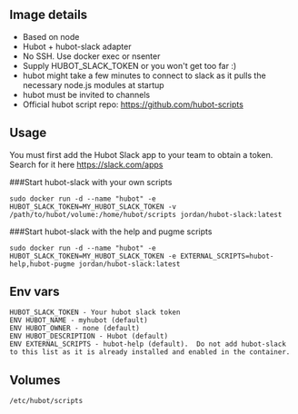 ## Image details

* Based on node
* Hubot + hubot-slack adapter
* No SSH. Use docker exec or nsenter
* Supply HUBOT_SLACK_TOKEN or you won't get too far :)
* hubot might take a few minutes to connect to slack as it pulls the necessary node.js modules at startup
* hubot must be invited to channels
* Official hubot script repo: https://github.com/hubot-scripts


## Usage
You must first add the Hubot Slack app to your team to obtain a token. Search for it here https://slack.com/apps

###Start hubot-slack with your own scripts
```
sudo docker run -d --name "hubot" -e HUBOT_SLACK_TOKEN=MY_HUBOT_SLACK_TOKEN -v /path/to/hubot/volume:/home/hubot/scripts jordan/hubot-slack:latest
```

###Start hubot-slack with the help and pugme scripts
```
sudo docker run -d --name "hubot" -e HUBOT_SLACK_TOKEN=MY_HUBOT_SLACK_TOKEN -e EXTERNAL_SCRIPTS=hubot-help,hubot-pugme jordan/hubot-slack:latest
```

## Env vars
```
HUBOT_SLACK_TOKEN - Your hubot slack token
ENV HUBOT_NAME - myhubot (default)
ENV HUBOT_OWNER - none (default)
ENV HUBOT_DESCRIPTION - Hubot (default)
ENV EXTERNAL_SCRIPTS - hubot-help (default).  Do not add hubot-slack to this list as it is already installed and enabled in the container.
```

## Volumes
```
/etc/hubot/scripts
```
